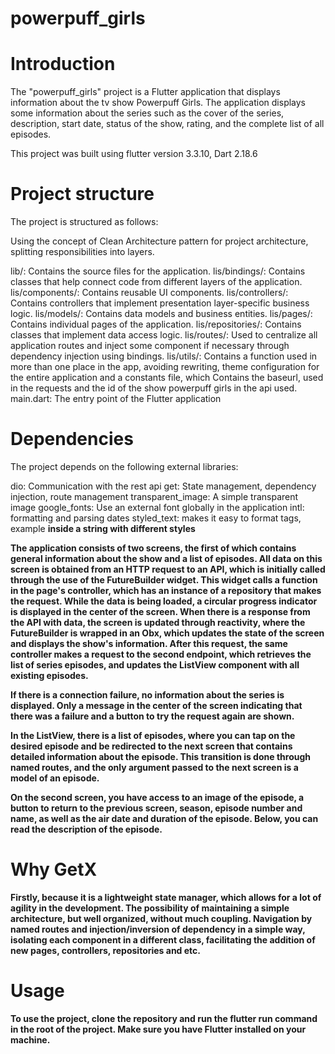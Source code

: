 # powerpuff_girls

# Introduction

The "powerpuff_girls" project is a Flutter application that displays information about the tv show Powerpuff Girls. 
The application displays some information about the series such as the cover of the series, description, start date, status of the show, rating, and the complete list of all episodes.

This project was built using flutter version 3.3.10, Dart 2.18.6

# Project structure
The project is structured as follows:

Using the concept of Clean Architecture pattern for project architecture, splitting responsibilities into layers.

lib/: Contains the source files for the application.
    lis/bindings/: Contains classes that help connect code from different layers of the application.
    lis/components/: Contains reusable UI components.
    lis/controllers/: Contains controllers that implement presentation layer-specific business logic.
    lis/models/: Contains data models and business entities.
    lis/pages/: Contains individual pages of the application.
    lis/repositories/: Contains classes that implement data access logic.
    lis/routes/: Used to centralize all application routes and inject some component if necessary through dependency injection using bindings.
    lis/utils/: Contains a function used in more than one place in the app, avoiding rewriting, theme configuration for the entire application and a constants file, which Contains the baseurl, used in the requests and the id of the show powerpuff girls in the api used.
main.dart: The entry point of the Flutter application



# Dependencies
The project depends on the following external libraries:

dio: Communication with the rest api
get: State management, dependency injection, route management
transparent_image: A simple transparent image
google_fonts: Use an external font globally in the application
intl: formatting and parsing dates
styled_text: makes it easy to format tags, example <b> inside a string with different styles


The application consists of two screens, the first of which contains general information about the show and a list of episodes. All data on this screen is obtained from an HTTP request to an API, which is initially called through the use of the FutureBuilder widget. This widget calls a function in the page's controller, which has an instance of a repository that makes the request. While the data is being loaded, a circular progress indicator is displayed in the center of the screen. When there is a response from the API with data, the screen is updated through reactivity, where the FutureBuilder is wrapped in an Obx, which updates the state of the screen and displays the show's information. After this request, the same controller makes a request to the second endpoint, which retrieves the list of series episodes, and updates the ListView component with all existing episodes.

If there is a connection failure, no information about the series is displayed. Only a message in the center of the screen indicating that there was a failure and a button to try the request again are shown.

In the ListView, there is a list of episodes, where you can tap on the desired episode and be redirected to the next screen that contains detailed information about the episode. This transition is done through named routes, and the only argument passed to the next screen is a model of an episode.

On the second screen, you have access to an image of the episode, a button to return to the previous screen, season, episode number and name, as well as the air date and duration of the episode. Below, you can read the description of the episode.



# Why GetX
Firstly, because it is a lightweight state manager, which allows for a lot of agility in the development.
The possibility of maintaining a simple architecture, but well organized, without much coupling. 
Navigation by named routes and injection/inversion of dependency in a simple way, isolating each component in a different class, 
facilitating the addition of new pages, controllers, repositories and etc.

# Usage
To use the project, clone the repository and run the flutter run command in the root of the project. Make sure you have Flutter installed on your machine.